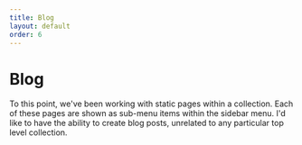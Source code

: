 ```yaml
---
title: Blog
layout: default
order: 6
---
```


# Blog
To this point, we've been working with static pages within a collection. Each of these pages are shown as sub-menu items within the sidebar menu. I'd like to have the ability to create blog posts, unrelated to any particular top level collection.
